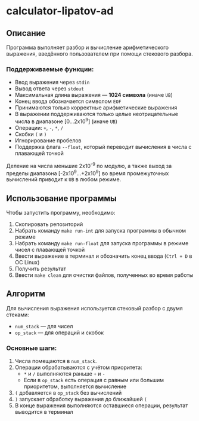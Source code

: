 # calculator-lipatov-ad

## Описание

Программа выполняет разбор и вычисление арифметического выражения, введённого пользователем при помощи стекового разбора.

### Поддерживаемые функции:

- Ввод выражения через `stdin`
- Вывод ответа через `stdout`
- Максимальная длина выражения — **1024 символа** (иначе `UB`)
- Конец ввода обозначается символом `EOF`
- Принимаются только корректные арифметические выражения
- В выражении поддерживаются только целые неотрицательные числа в диапазоне [0...2x10<sup>9</sup>] (иначе `UB`)
- Операции: `+`, `-`, `*`, `/`
- Скобки `(` и `)`
- Игнорирование пробелов
- Поддержка флага `--float`, который переводит вычисления в числа с плавающей точкой

Деление на числа меньшие 2x10<sup>-9</sup> по модулю, а также выход за пределы диапазона [-2x10<sup>9</sup>...+2x10<sup>9</sup>] во время промежуточных вычислений приводит к `UB` в любом режиме.



## Использование программы

Чтобы запустить программу, необходимо:
1. Скопировать репозиторий
2. Набрать команду `make run-int` для запуска программы в обычном режиме
3. Набрать команду `make run-float` для запуска программы в режиме чисел с плавающей точкой
4. Ввести выражение в терминал и обозначить конец ввода (`Ctrl + D` в ОС Linux)
5. Получить результат
6. Ввести `make clean` для очистки файлов, полученных во время работы

## Алгоритм

Для вычисления выражения используется стековый разбор с двумя стеками:

- `num_stack` — для чисел
- `op_stack` — для операций и скобок

### Основные шаги:

1. Числа помещаются в `num_stack`.
2. Операции обрабатываются с учётом приоритета:
    - `*` и `/` выполняются раньше `+` и `-`
    - Если в `op_stack` есть операция с равным или большим приоритетом, выполняется вычисление
3. `(` добавляется в `op_stack` без вычислений
4. `)` запускает обработку выражения до ближайшей `(`
5. В конце выражения выполняются оставшиеся операции, результат выводится в терминал
